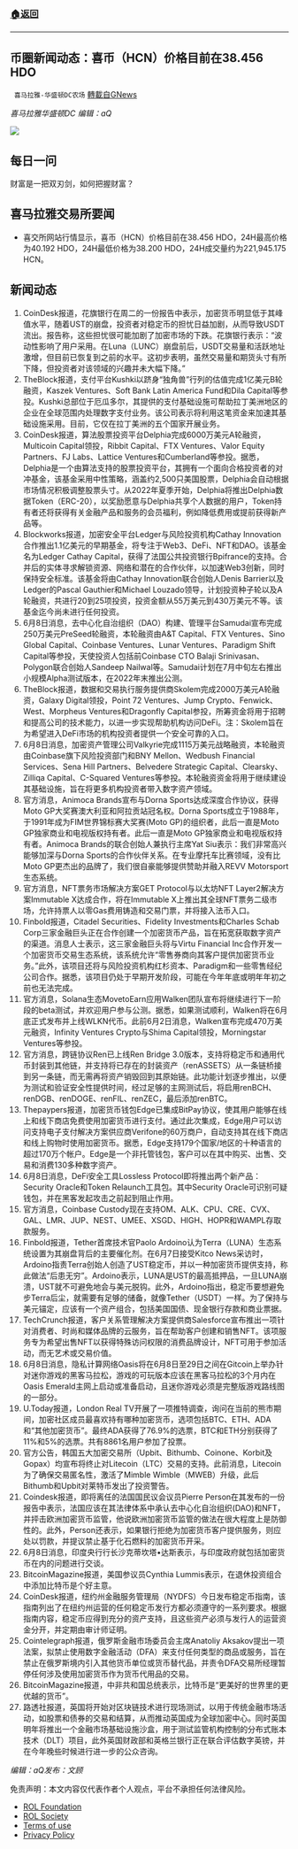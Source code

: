 ###  [:house:返回](README.md)
---


## 币圈新闻动态：喜币（HCN）价格目前在38.456 HDO
` 喜马拉雅-华盛顿DC农场` [轉載自GNews](https://gnews.org/zh-hans/2690229/)

*喜马拉雅华盛顿DC 编辑：aQ*
 
![](http://himalayawashingtondc.org/wp-content/uploads/2021/07/ScreenShot-2021-07-31-at-16.20.22@2x.png)

## 每日一问

财富是一把双刃剑，如何把握财富？

## 喜马拉雅交易所要闻

- 喜交所网站行情显示，喜币（HCN）价格目前在38.456 HDO，24H最高价格为40.192 HDO，24H最低价格为38.200 HDO，24H成交量约为221,945.175 HCN。

## 新闻动态

1. CoinDesk报道，花旗银行在周二的一份报告中表示，加密货币明显低于其峰值水平，随着UST的崩盘，投资者对稳定币的担忧日益加剧，从而导致USDT流出。报告称，这些担忧很可能加剧了加密市场的下跌。花旗银行表示：“波动性影响了用户采用。在Luna（LUNC）崩盘前后，USDT交易量和活跃地址激增，但目前已恢复到之前的水平。这初步表明，虽然交易量和期货头寸有所下降，但投资者对该领域的兴趣并未大幅下降。”
2. TheBlock报道，支付平台Kushki以跻身“独角兽”行列的估值完成1亿美元B轮融资，Kaszek Ventures、Soft Bank Latin America Fund和Dila Capital等参投。Kushki总部位于厄瓜多尔，其提供的支付基础设施可帮助拉丁美洲地区的企业在全球范围内处理数字支付业务。该公司表示将利用这笔资金来加速其基础设施采用。目前，它仅在拉丁美洲的五个国家开展业务。
3. CoinDesk报道，算法股票投资平台Delphia完成6000万美元A轮融资，Multicoin Capital领投，Ribbit Capital、FTX Ventures、Valor Equity Partners、FJ Labs、Lattice Ventures和Cumberland等参投。据悉，Delphia是一个由算法支持的股票投资平台，其拥有一个面向合格投资者的对冲基金，该基金采用中性策略，涵盖约2,500只美国股票，Delphia会自动根据市场情况积极调整股票头寸。从2022年夏季开始，Delphia将推出Delphia数据Token（ERC-20），以奖励愿意与Delphia共享个人数据的用户，Token持有者还将获得有关金融产品和服务的会员福利，例如降低费用或提前获得新产品等。
4. Blockworks报道，加密安全平台Ledger与风险投资机构Cathay Innovation合作推出1.1亿美元的早期基金，将专注于Web3、DeFi、NFT和DAO。该基金名为Ledger Cathay Capital，获得了法国公共投资银行Bpifrance的支持。合并后的实体寻求解锁资源、网络和潜在的合作伙伴，以加速Web3创新，同时保持安全标准。该基金将由Cathay Innovation联合创始人Denis Barrier以及Ledger的Pascal Gauthier和Michael Louzado领导，计划投资种子轮以及A轮融资，共进行20到25项投资，投资金额从55万美元到430万美元不等。该基金迄今尚未进行任何投资。
5. 6月8日消息，去中心化自治组织（DAO）构建、管理平台Samudai宣布完成250万美元PreSeed轮融资，本轮融资由A&T Capital、FTX Ventures、Sino Global Capital、Coinbase Ventures、Lunar Ventures、Paradigm Shift Capital等参投，天使投资人包括前Coinbase CTO Balaji Srinivasan、Polygon联合创始人Sandeep Nailwal等。Samudai计划在7月中旬左右推出小规模Alpha测试版本，在2022年末推出公测。
6. TheBlock报道，数据和交易执行服务提供商Skolem完成2000万美元A轮融资，Galaxy Digital领投，Point 72 Ventures、Jump Crypto、Fenwick、West、Morpheus Ventures和Dragonfly Capital参投，所筹资金将用于招聘和提高公司的技术能力，以进一步实现帮助机构访问DeFi。注：Skolem旨在为希望进入DeFi市场的机构投资者提供一个安全可靠的入口。
7. 6月8日消息，加密资产管理公司Valkyrie完成1115万美元战略融资，本轮融资由Coinbase旗下风险投资部门和BNY Mellon、Wedbush Financial Services、Sena Hill Partners、Belvedere Strategic Capital、Clearsky、Zilliqa Capital、C-Squared Ventures等参投。本轮融资资金将用于继续建设其基础设施，旨在将更多机构投资者带入数字资产领域。
8. 官方消息，Animoca Brands宣布与Dorna Sports达成深度合作协议，获得Moto GP大奖赛澳大利亚和阿拉贡站冠名权。Dorna Sports成立于1988年，于1991年成为FIM世界锦标赛大奖赛(Moto GP)的组织者，此后一直是Moto GP独家商业和电视版权持有者。此后一直是Moto GP独家商业和电视版权持有者。Animoca Brands的联合创始人兼执行主席Yat Siu表示：我们非常高兴能够加深与Dorna Sports的合作伙伴关系。在专业摩托车比赛领域，没有比Moto GP更杰出的品牌了，我们很自豪能够提供赞助并融入REVV Motorsport生态系统。
9. 官方消息，NFT票务市场解决方案GET Protocol与以太坊NFT Layer2解决方案Immutable X达成合作，将在Immutable X上推出其全球NFT票务二级市场，允许持票人以零Gas费用铸造和交易门票，并将接入法币入口。
10. Finbold报道，Citadel Securities、Fidelity Investments和Charles Schab Corp三家金融巨头正在合作创建一个加密货币产品，旨在拓宽获取数字资产的渠道。消息人士表示，这三家金融巨头将与Virtu Financial Inc合作开发一个加密货币交易生态系统，该系统允许“零售券商向其客户提供加密货币业务。”此外，该项目还将与风险投资机构红杉资本、Paradigm和一些零售经纪公司合作。据悉，该项目仍处于早期开发阶段，可能在今年年底或明年年初之前也无法完成。 
11. 官方消息，Solana生态MovetoEarn应用Walken团队宣布将继续进行下一阶段的beta测试，并欢迎用户参与公测。据悉，如果测试顺利，Walken将在6月底正式发布并上线WLKN代币。此前6月2日消息，Walken宣布完成470万美元融资，Infinity Ventures Crypto与Shima Capital领投，Morningstar Ventures等参投。
12. 官方消息，跨链协议Ren已上线Ren Bridge 3.0版本，支持将稳定币和通用代币封装到其他链，并支持将已存在的封装资产（renASSETS）从一条链桥接到另一条链，而无需再将资产销毁回到其原始链。此功能计划逐步推出，以便为测试和验证安全性提供时间，经过足够的主网测试后，将启用renBCH、renDGB、renDOGE、renFIL、renZEC，最后添加renBTC。
13. Thepaypers报道，加密货币钱包Edge已集成BitPay协议，使其用户能够在线上和线下商店免费使用加密货币进行支付。通过此次集成，Edge用户可以访问支持电子支付解决方案供应商Verifone的60万商户，自动支持其在线下商店和线上购物时使用加密货币。据悉，Edge支持179个国家/地区的十种语言的超过170万个帐户。Edge是一个非托管钱包，客户可以在其中购买、出售、交易和消费130多种数字资产。
14. 6月8日消息，DeFi安全工具Lossless Protocol即将推出两个新产品：Security Oracle和Token Relaunch工具包。其中Security Oracle可识别可疑钱包，并在黑客发起攻击之前起到阻止作用。
15. 官方消息，Coinbase Custody现在支持OM、ALK、CPU、CRE、CVX、GAL、LMR、JUP、NEST、UMEE、XSGD、HIGH、HOPR和WAMPL存取款服务。
16. Finbold报道，Tether首席技术官Paolo Ardoino认为Terra（LUNA）生态系统设置为其崩盘背后的主要催化剂。在6月7日接受Kitco News采访时，Ardoino指责Terra创始人创造了UST稳定币，并以一种加密货币提供支持，称此做法“后患无穷”。Ardoino表示，LUNA是UST的最高抵押品，一旦LUNA崩溃，UST就不可避免地会与美元脱钩。此外，Ardoino指出，稳定币要想避免步Terra后尘，就需要有足够的储备，就像Tether（USDT）一样。为了保持与美元锚定，应该有一个资产组合，包括美国国债、现金银行存款和商业票据。
17. TechCrunch报道，客户关系管理解决方案提供商Salesforce宣布推出一项针对消费者、时尚和媒体品牌的云服务，旨在帮助客户创建和销售NFT。该项服务专为希望出售NFT以获得特殊访问权限的消费品牌设计，NFT可用于参加活动，而无艺术或交易价值。
18. 6月8日消息，隐私计算网络Oasis将在6月8日至29日之间在Gitcoin上举办针对迷你游戏的黑客马拉松，游戏的可玩版本应该在黑客马拉松的3个月内在Oasis Emerald主网上启动或准备启动，且迷你游戏必须是完整版游戏路线图的一部分。
19. U.Today报道，London Real TV开展了一项推特调查，询问在当前的熊市期间，加密社区成员最喜欢持有哪种加密货币，选项包括BTC、ETH、ADA和“其他加密货币”。最终ADA获得了76.9%的选票，BTC和ETH分别获得了11%和5%的选票。共有8861名用户参加了投票。
20. 官方公告，韩国五大加密交易所（Upbit、Bithumb、Coinone、Korbit及Gopax）均宣布将终止对Litecoin（LTC）交易的支持。此前消息，Litecoin为了确保交易匿名性，激活了Mimble Wimble（MWEB）升级，此后Bithumb和Upbit对莱特币发出了投资警告。
21. Coindesk报道，即将离任的法国国民议会议员Pierre Person在其发布的一份报告中表示，法国应该在其法律体系中承认去中心化自治组织(DAO)和NFT，并抨击欧洲加密货币监管，他说欧洲加密货币监管的做法在很大程度上是防御性的。此外，Person还表示，如果银行拒绝为加密货币客户提供服务，则应处以罚款，并提议禁止基于化石燃料的加密货币开采。
22. 6月8日消息，印度央行行长沙克蒂坎塔•达斯表示，与印度政府就包括加密货币在内的问题进行交谈。
23. BitcoinMagazine报道，美国参议员Cynthia Lummis表示，在退休投资组合中添加比特币是个好主意。
24. CoinDesk报道，纽约州金融服务管理局（NYDFS）今日发布稳定币指南，该指南列出了在纽约州运营的任何稳定币发行方都必须遵守的一系列要求。根据指南内容，稳定币应得到充分的资产支持，且这些资产必须与发行人的运营资金分开，并定期由审计师证明。
25. Cointelegraph报道，俄罗斯金融市场委员会主席Anatoliy Aksakov提出一项法案，拟禁止使用数字金融活动（DFA）来支付任何类型的商品或服务，旨在禁止在俄罗斯境内引入其他货币单位或货币替代品，并责令DFA交易所经理暂停任何涉及使用加密货币作为货币代用品的交易。
26. BitcoinMagazine报道，中非共和国总统表示，比特币是“更美好的世界里的更优越的货币”。
27. 路透社报道，英国将开始对区块链技术进行现场测试，以用于传统金融市场活动，如股票和债券的交易和结算，从而推动英国成为全球加密中心。同时英国明年将推出一个金融市场基础设施沙盒，用于测试监管机构控制的分布式账本技术（DLT）项目，此外英国财政部和英格兰银行正在联合评估数字英镑，并在今年晚些时候进行进一步的公众咨询。

*编辑：aQ发布：文顾*

免责声明：本文内容仅代表作者个人观点，平台不承担任何法律风险。
  
- [ROL Foundation](https://rolfoundation.org/)
- [ROL Society](https://rolsociety.org/)
- [Terms of use](https://gnews.org/terms-of-use-3/)
- [Privacy Policy](https://gnews.org/privacy-policy/)
